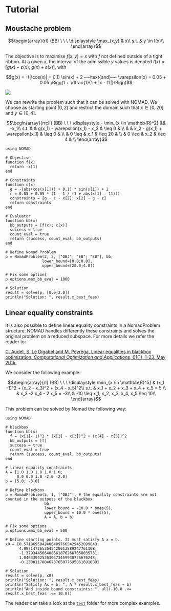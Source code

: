 # Tutorial

## Moustache problem

```math
\begin{array}{rl}
  (BB) \ \ \ 
  \displaystyle \max_{x,y} & x\\
  s.t.
  & y \in I(x)\\
\end{array}
```

The objective is to maximise $f(x, y) = x$ with $f$ not defined outside of a tight ribbon. At a given $x$, the interval of the admissible $y$ values is denoted $I(x) = [g(x) - \varepsilon(x)$, $g(x) + \varepsilon(x)]$, with

```math
g(x) = -(|\cos(x)| + 0.1) \sin(x) + 2 ~~\text{and}~~ \varepsilon(x) = 0.05 + 0.05 \Bigg(1 + \dfrac{1}{1 + |x - 11|}\Bigg)
```

![](https://user-images.githubusercontent.com/35051714/75482594-21b76680-5973-11ea-94c8-f163c94b27de.png)

We can rewrite the problem such that it can be solved with NOMAD. We choose as starting point $(0, 2)$ and restrict the domain such that $x \in [0,20]$ and
$y \in [0, 4]$.

```math
\begin{array}{rrcll}
  (BB) \ \ \ 
  \displaystyle - \min_{x \in \mathbb{R}^2} && -x_1\\
  s.t.
  &               & g(x_1) - \varepsilon(x_1) - x_2 & \leq 0     & \\
  &               & x_2 - g(x_1) + \varepsilon(x_1) & \leq 0     & \\
  &        0 \leq & x_1                             & \leq 20    & \\
  &        0 \leq & x_2                             & \leq 4     & \\
\end{array}
```

```@example moustache
using NOMAD

# Objective
function f(x)
  return -x[1]
end

# Constraints
function c(x)
  g = -(abs(cos(x[1])) + 0.1) * sin(x[1]) + 2
  ε = 0.05 + 0.05 * (1 - 1 / (1 + abs(x[1] - 11)))
  constraints = [g - ε - x[2]; x[2] - g - ε]
  return constraints
end

# Evaluator
function bb(x)
  bb_outputs = [f(x); c(x)]
  success = true
  count_eval = true
  return (success, count_eval, bb_outputs)
end

# Define Nomad Problem
p = NomadProblem(2, 3, ["OBJ"; "EB"; "EB"], bb,
                lower_bound=[0.0;0.0],
                upper_bound=[20.0;4.0])

# Fix some options
p.options.max_bb_eval = 1000

# Solution
result = solve(p, [0.0;2.0])
println("Solution: ", result.x_best_feas)
```

## Linear equality constraints

It is also possible to define linear equality constraints in a NomadProblem structure.
NOMAD handles differently these constraints and solves the original problem on a reduced subspace.
For more details we refer the reader to:

[C. Audet, S. Le Digabel and M. Peyrega, Linear equalities in blackbox optimization.
*Computational Optimization and Applications*, 61(1), 1-23, May 2015.](https://doi.org/10.1007/s10589-014-9708-2)

We consider the following example:

```math
\begin{array}{rl}
  (BB) \ \ \ 
  \displaystyle \min_{x \in \mathbb{R}^5} & (x_1 -1)^2 + (x_2 - x_3)^2 + (x_4 - x_5)^2\\
  s.t.
  & x_1 + x_2 + x_3 + x_4 + x_5 = 5 \\
  & x_3 -2 x_4 - 2 x_5 = -3\\
  & -10 \leq x_1, x_2, x_3, x_4, x_5 \leq 10\\
\end{array}
```

This problem can be solved by Nomad the following way:
```@example HS48
using NOMAD

# blackbox
function bb(x)
  f = (x[1]- 1)^2 * (x[2] - x[3])^2 + (x[4] - x[5])^2
  bb_outputs = [f]
  success = true
  count_eval = true
  return (success, count_eval, bb_outputs)
end

# linear equality constraints
A = [1.0 1.0 1.0 1.0 1.0;
     0.0 0.0 1.0 -2.0 -2.0]
b = [5.0; -3.0]

# Define blackbox
p = NomadProblem(5, 1, ["OBJ"], # the equality constraints are not counted in the outputs of the blackbox
                 bb,
                 lower_bound = -10.0 * ones(5),
                 upper_bound = 10.0 * ones(5),
                 A = A, b = b)

# Fix some options
p.options.max_bb_eval = 500

# Define starting points. It must satisfy A x = b.
x0 = [0.57186958424864897665429452899843;
      4.9971472653643420613889247761108;
      -1.3793445664086618762667058035731;
      1.0403394252630473459930726676248;
      -0.2300117084673765077695861691609]

# Solution
result = solve(p, x0)
println("Solution: ", result.x_best_feas)
println("Satisfy Ax = b: ", A * result.x_best_feas ≈ b)
println("And inside bound constraints: ", all(-10.0 .<= result.x_best_feas .<= 10.0))
```

The reader can take a look at the [`test`](https://github.com/bbopt/NOMAD.jl/tree/master/test) folder for more complex examples.
